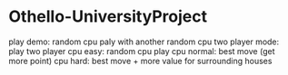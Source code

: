 # Othello-UniversityProject
play demo: random cpu paly with another random cpu
two player mode: play two player
cpu easy: random cpu play
cpu normal: best move (get more point)
cpu hard: best move + more value for surrounding houses
